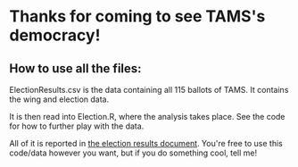 # Thanks for coming to see TAMS's democracy!

## How to use all the files:

ElectionResults.csv is the data containing all 115 ballots of TAMS. It contains the wing and election data.

It is then read into Election.R, where the analysis takes place. See the code for how to further play with the data.

All of it is reported in [the election results document](https://drive.google.com/drive/u/0/folders/1HUuBHr419vAbkCFwjAsFnbjdVqHVIjAv). You're free to use this code/data however you want, but if you do something cool, tell me!
